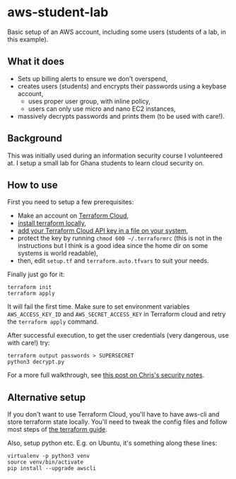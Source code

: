 # aws-student-lab

Basic setup of an AWS account, including some users (students of a lab, in this example). 

## What it does
* Sets up billing alerts to ensure we don't overspend,
* creates users (students) and encrypts their passwords using a keybase account,
  * uses proper user group, with inline policy,
  * users can only use micro and nano EC2 instances, 
* massively decrypts passwords and prints them (to be used with care!).

## Background
This was initially used during an information security course I volunteered at. I setup a small lab for Ghana students to learn cloud security on.

## How to use
First you need to setup a few prerequisites:
* Make an account on [Terraform Cloud](https://app.terraform.io/),
* [install terraform locally](https://learn.hashicorp.com/terraform/getting-started/install),
* [add your Terraform Cloud API key in a file on your system](https://learn.hashicorp.com/terraform/getting-started/remote),
* protect the key by running `chmod 600 ~/.terraformrc` (this is not in the instructions but I think is a good idea since the home dir on some systems is world readable),
* then, edit `setup.tf` and `terraform.auto.tfvars` to suit your needs.

Finally just go for it:

    terraform init
    terraform apply
    
It will fail the first time. Make sure to set environment variables `AWS_ACCESS_KEY_ID` and `AWS_SECRET_ACCESS_KEY` in Terraform cloud and retry the `terraform apply` command.

After successful execution, to get the user credentials (very dangerous, use with care!) try:

    terraform output passwords > SUPERSECRET
    python3 decrypt.py

For a more full walkthrough, see [this post on Chris's security notes](https://chrissecnotes.blogspot.com/2019/10/practical-aws-security-setup.html
).

## Alternative setup
If you don't want to use Terraform Cloud, you'll have to have aws-cli and store terraform state locally. You'll need to tweak the config files and follow most steps of [the terraform guide](https://learn.hashicorp.com/terraform/getting-started/install).

Also, setup python etc. E.g. on Ubuntu, it's something along these lines:

    virtualenv -p python3 venv
    source venv/bin/activate
    pip install --upgrade awscli
